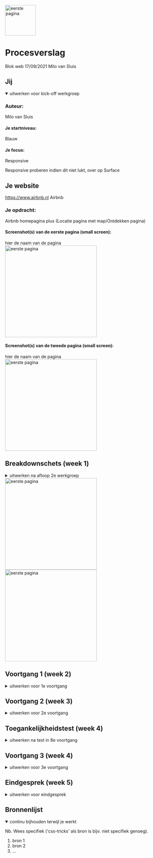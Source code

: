<img src="https://user-images.githubusercontent.com/38405579/133743564-b901506f-2068-4f3d-af27-339beffbc174.png" width="100px" alt="eerste pagina">

# Procesverslag 
Blok web 17/09/2021 Milo van Sluis 


## Jij

<details open>
<summary>uitwerken voor kick-off werkgroep</summary>

### Auteur:
Milo van Sluis

#### Je startniveau:
Blauw

#### Je focus:
Responsive
 
</details>
Responsive proberen indien dit niet lukt, over op Surface




## Je website

https://www.airbnb.nl
Airbnb

### Je opdracht:
Airbnb homepagina plus (Locatie pagina met map/Ontdekken pagina)

#### Screenshot(s) van de eerste pagina (small screen): 
hier de naam van de pagina  
<img src="https://user-images.githubusercontent.com/38405579/133741760-dc166924-764e-4b01-b6c5-db5508d9141c.PNG" width="300px" alt="eerste pagina">


#### Screenshot(s) van de tweede pagina (small screen):
hier de naam van de pagina  
<img src="https://user-images.githubusercontent.com/38405579/133742457-0df506df-fb4b-4a42-8750-bc20780b2521.PNG" width="300px" alt="eerste pagina">
 
</details>





## Breakdownschets (week 1)

<details>
<summary>uitwerken na afloop 2e werkgroep</summary>

### de hele pagina: 
 

</details>
<img src="https://user-images.githubusercontent.com/38405579/133742704-014ae7d7-5cae-4e8c-bcbe-7f6ef5241633.jpg" width="300px" alt="eerste pagina">

<img src="https://user-images.githubusercontent.com/38405579/133742744-fe3bca65-7919-41e7-8b9e-c5056a53d711.jpg" width="300px" alt="eerste pagina">

## Voortgang 1 (week 2)

<details>
<summary>uitwerken voor 1e voortgang</summary>

### Stand van zaken
hier dit ging goed & dit was lastig (neem ook screenshots op van delen van je website en code)


### Agenda voor meeting
samen met je groepje opstellen

| student 1      | student 2          | student 3    | student 4        |
| ---            | ---                | ---          | ---              |
| dit bespreken  | en dit             | en ik dit    | en dan ik dat    |
| en dat ook nog | dit als er tijd is | nog een punt | dit wil ik zeker |
| ...            | ...                | ...          | ...              |


### Verslag van meeting
hier na afloop snel de uitkomsten van de meeting vastleggen

- punt 1
- punt 2
- nog een punt
- ...
 <img src="https://user-images.githubusercontent.com/38405579/133742736-ffbe3703-c6ca-4288-8b73-d707407c7c09.jpg" width="300px" alt="eerste pagina">
 



</details>





## Voortgang 2 (week 3)

<details>
<summary>uitwerken voor 2e voortgang</summary>

### Stand van zaken
hier dit ging goed & dit was lastig (neem ook screenshots op van delen van je website en code)


### Agenda voor meeting
samen met je groepje opstellen

| student 1      | student 2          | student 3    | student 4        |
| ---            | ---                | ---          | ---              |
| dit bespreken  | en dit             | en ik dit    | en dan ik dat    |
| en dat ook nog | dit als er tijd is | nog een punt | dit wil ik zeker |
| ...            | ...                | ...          | ...              |


### Verslag van meeting
hier na afloop snel de uitkomsten van de meeting vastleggen

- punt 1
- punt 2
- nog een punt
- ...
 <img src="https://user-images.githubusercontent.com/38405579/133742739-6adea77e-37ed-466d-8093-9c96afe9aad2.jpg" width="300px" alt="eerste pagina">

</details>





## Toegankelijkheidstest (week 4)

<details>
<summary>uitwerken na test in 8e voortgang</summary>

### Bevindingen
Lijst met je bevindingen die in de test naar voren kwamen:

#### Titel eerste bevinding
Hier korte omschrijving (met indien nodig een afbeelding)

Hier een omschrijving van hoe het opgelost kan worden (met indien nodig een afbeelding)


#### Titel tweede bevinding. 
Hier korte omschrijving (met indien nodig een afbeelding)

Hier een omschrijving van hoe het opgelost kan worden (met indien nodig een afbeelding)


#### Titel volgende bevinding. 
Hier korte omschrijving (met indien nodig een afbeelding)

Hier een omschrijving van hoe het opgelost kan worden (met indien nodig een afbeelding)


#### Titel nog een bevinding. 
Hier korte omschrijving (met indien nodig een afbeelding)

Hier een omschrijving van hoe het opgelost kan worden (met indien nodig een afbeelding)

</details>





## Voortgang 3 (week 4)

<details>
<summary>uitwerken voor 3e voortgang</summary>

### Stand van zaken
hier dit ging goed & dit was lastig (neem ook screenshots op van delen van je website en code)


### Agenda voor meeting
samen met je groepje opstellen

| student 1      | student 2          | student 3    | student 4        |
| ---            | ---                | ---          | ---              |
| dit bespreken  | en dit             | en ik dit    | en dan ik dat    |
| en dat ook nog | dit als er tijd is | nog een punt | dit wil ik zeker |
| ...            | ...                | ...          | ...              |


### Verslag van meeting
hier na afloop snel de uitkomsten van de meeting vastleggen

- punt 1
- punt 2
- nog een punt
- ...

</details>





## Eindgesprek (week 5)

<details>
<summary>uitwerken voor eindgesprek</summary>

### Stand van zaken
hier dit ging goed & dit was lastig (neem ook screenshots op van delen van je website en code)

### Screenshot(s)

hier screenshot(s) van je eindresultaat

</details>





## Bronnenlijst

<details open>
<summary>continu bijhouden terwijl je werkt</summary>

Nb. Wees specifiek ('css-tricks' als bron is bijv. niet specifiek genoeg).

1. bron 1
2. bron 2
3. ...

</details>
